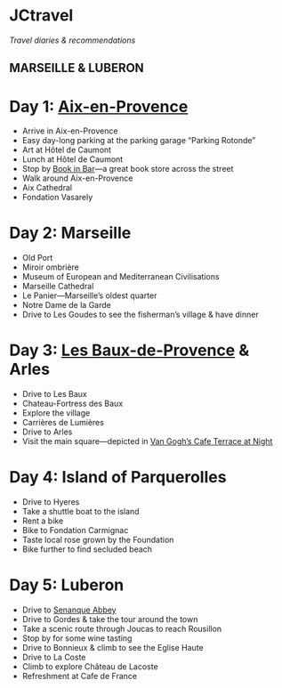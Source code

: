 # JCtravel
*Travel diaries &amp; recommendations*

## **MARSEILLE & LUBERON** 

# Day 1: [Aix-en-Provence](https://en.wikipedia.org/wiki/Aix-en-Provence)
* Arrive in Aix-en-Provence
* Easy day-long parking at the parking garage “Parking Rotonde” 
* Art at Hôtel de Caumont
* Lunch at Hôtel de Caumont
* Stop by [Book in Bar](http://www.bookinbar.com/)—a great book store across the street
* Walk around Aix-en-Provence
* Aix Cathedral
* Fondation Vasarely

# Day 2: Marseille
* Old Port 
* Miroir ombrière
* Museum of European and Mediterranean Civilisations
* Marseille Cathedral 
* Le Panier—Marseille’s oldest quarter
* Notre Dame de la Garde
* Drive to Les Goudes to see the fisherman’s village & have dinner

# Day 3: [Les Baux-de-Provence](https://en.wikipedia.org/wiki/Les_Baux-de-Provence) & Arles 
* Drive to Les Baux
* Chateau-Fortress des Baux
* Explore the village 
* Carrières de Lumières
* Drive to Arles 
* Visit the main square—depicted in [Van Gogh’s Cafe Terrace at Night](https://en.wikipedia.org/wiki/Caf%C3%A9_Terrace_at_Night)

# Day 4: Island of Parquerolles 
* Drive to Hyeres 
* Take a shuttle boat to the island 
* Rent a bike
* Bike to Fondation Carmignac 
* Taste local rose grown by the Foundation 
* Bike further to find secluded beach

# Day 5: Luberon
* Drive to [Senanque Abbey](http://www.avignon-et-provence.com/en/monuments/senanque-abbey)
* Drive to Gordes & take the tour around the town 
* Take a scenic route through Joucas to reach Rousillon 
* Stop by for some wine tasting
* Drive to Bonnieux & climb to see the Eglise Haute
* Drive to La Coste 
* Climb to explore Château de Lacoste
* Refreshment at Cafe de France


